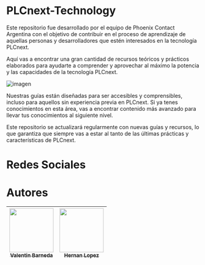 # PLCnext-Technology
Este repositorio fue desarrollado por el equipo de Phoenix Contact Argentina con el objetivo de contribuir en el proceso de aprendizaje de aquellas personas y desarrolladores que estén interesados en la tecnología PLCnext.

Aquí vas a encontrar una gran cantidad de recursos teóricos y prácticos elaborados para ayudarte a comprender y aprovechar al máximo la potencia y las capacidades de la tecnología PLCnext.

![imagen](https://github.com/PhoenixContactArgentina/PLCnext-Technology/assets/139789794/b4a439d2-366a-462d-8f39-dc69f4d0c725)

Nuestras guías están diseñadas para ser accesibles y comprensibles, incluso para aquellos sin experiencia previa en PLCnext. Si ya tenes conocimientos en esta área, vas a encontrar contenido más avanzado para llevar tus conocimientos al siguiente nivel.

Este repositorio se actualizará regularmente con nuevas guías y recursos, lo que garantiza que siempre vas a estar al tanto de las últimas prácticas y características de PLCnext.

# Redes Sociales


# Autores

| [<img src="https://avatars.githubusercontent.com/valentinbarneda" width=115><br><sub>Valentin Barneda</sub>](https://github.com/valentinbarneda) | [<img src="https://avatars.githubusercontent.com/hernanlpz" width=115><br><sub>Hernan Lopez</sub>](https://github.com/hernanlpz) | 
| :---: | :---: | 

